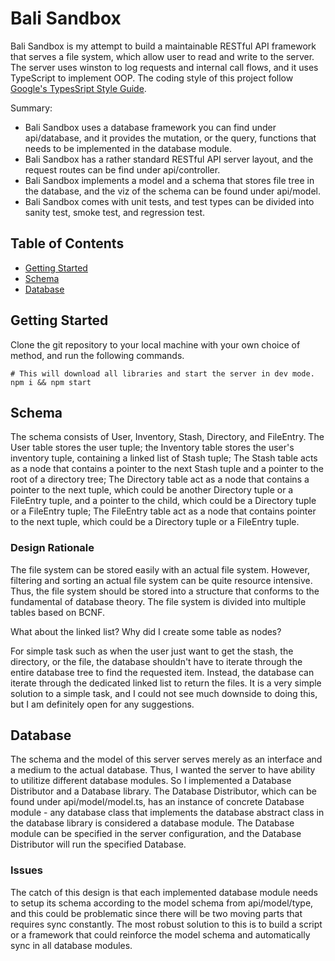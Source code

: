 # Bali Sandbox

Bali Sandbox is my attempt to build a maintainable RESTful API framework that
serves a file system, which allow user to read and write to the server. The
server uses winston to log requests and internal call flows, and it uses
TypeScript to implement OOP. The coding style of this project follow [Google's
TypesSript Style Guide](https://github.com/google/gts).

Summary:
- Bali Sandbox uses a database framework you can find under 
    api/database, and it provides the mutation, or the query, functions that
    needs to be implemented in the database module.
- Bali Sandbox has a rather standard RESTful API server layout, and the 
    request routes can be find under api/controller.
- Bali Sandbox implements a model and a schema that stores file tree in the 
    database, and the viz of the schema can be found under api/model.
- Bali Sandbox comes with unit tests, and test types can be divided into
    sanity test, smoke test, and regression test.

## Table of Contents

- [Getting Started](#Getting-Started)
- [Schema](#Schema)
- [Database](#Database)
    
## Getting Started

Clone the git repository to your local machine with your own choice of method,
and run the following commands.
```
# This will download all libraries and start the server in dev mode.
npm i && npm start
```

## Schema

The schema consists of User, Inventory, Stash, Directory, and FileEntry. The
User table stores the user tuple; the Inventory table stores the user's 
inventory tuple, containing a linked list of Stash tuple; The Stash table
acts as a node that contains a pointer to the next Stash tuple and a pointer to 
the root of a directory tree; The Directory table act as a node that contains 
a pointer to the next tuple, which could be another Directory tuple or a 
FileEntry tuple, and a pointer to the child, which could be a Directory tuple or
 a FileEntry tuple; The FileEntry table act as a node that contains pointer to 
the next tuple, which could be a Directory tuple or a FileEntry tuple.

### Design Rationale

The file system can be stored easily with an actual file system. However, 
filtering and sorting an actual file system can be quite resource intensive. 
Thus, the file system should be stored into a structure that conforms to the 
fundamental of database theory. The file system is divided into multiple tables 
based on BCNF.

What about the linked list? Why did I create some table as nodes?

For simple task such as when the user just want to get the stash, the directory,
 or the file, the database shouldn't have to iterate through the entire database
tree to find the requested item. Instead, the database can iterate through the
dedicated linked list to return the files. It is a very simple solution to a 
simple task, and I could not see much downside to doing this, but I am 
definitely open for any suggestions.

## Database

The schema and the model of this server serves merely as an interface and a 
medium to the actual database. Thus, I wanted the server to have ability to 
utilitize different database modules. So I implemented a Database Distributor
 and a Database library. The Database Distributor, which can be found under 
api/model/model.ts, has an instance of concrete Database module - any database
class that implements the database abstract class in the database library is 
considered a database module. The Database module can be specified in the 
server configuration, and the Database Distributor will run the specified
Database.

### Issues

The catch of this design is that each implemented database module needs to setup
 its schema according to the model schema from api/model/type, and this could be
 problematic since there will be two moving parts that requires sync constantly.
The most robust solution to this is to build a script or a framework that could 
reinforce the model schema and automatically sync in all database modules.
